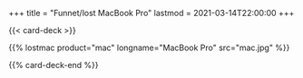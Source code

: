 +++
title = "Funnet/lost MacBook Pro"
lastmod = 2021-03-14T22:00:00
+++

{{< card-deck >}}

{{% lostmac
 product="mac"
 longname="MacBook Pro"
 src="mac.jpg"
 %}}

{{% card-deck-end %}}
